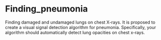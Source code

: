 # Finding_pneumonia
Finding damaged and undamaged lungs on chest X-rays.   It is proposed to create a visual signal detection algorithm for pneumonia. Specifically, your algorithm should automatically detect lung opacities on chest x-rays.
